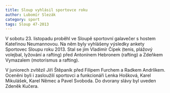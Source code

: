 ```yaml
---
title: Sloup vyhlásil sportovce roku
author: Lubomír Slezák
category: sport
tags: Sloup 47-2013
---
```


V sobotu 23. listopadu proběhl ve Sloupě sportovní galavečer s hostem Kateřinou Neumannovou. Na něm byly vyhlášeny výsledky ankety Sportovec Sloupu roku 2013. Stal se jím Vladimír Čípek (tenis, plážový volejbal, lyžování a rafting) před Antonínem Hebronem (rafting) a Zdeňkem Vymazalem (motorismus a rafting).

V juniorech zvítězil Jiří Štěpaník před Filipem Furchem a Radkem Andrlíkem. Oceněni byli i zasloužilí sportovci a funkcionáři Lenka Hošková, Karel Mikulášek, Karel Němec a Pavel Svoboda. Do dvorany slávy byl uveden Zdeněk Kučera.